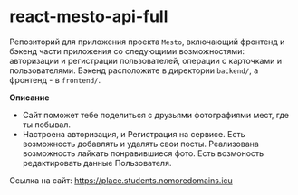 # react-mesto-api-full
Репозиторий для приложения проекта `Mesto`, включающий фронтенд и бэкенд части приложения со следующими возможностями: авторизации и регистрации пользователей, операции с карточками и пользователями. Бэкенд расположите в директории `backend/`, а фронтенд - в `frontend/`. 

**Описание**

* Сайт поможет тебе поделиться с друзьями фотографиями мест, где ты побывал. 
* Настроена авторизация, и Регистрация на сервисе. Есть возможность добавлять и удалять свои посты. Реализована возможность лайкать понравившиеся фото. Есть возмоность редактировать данные Пользователя.
  
Ссылка на сайт: https://place.students.nomoredomains.icu
